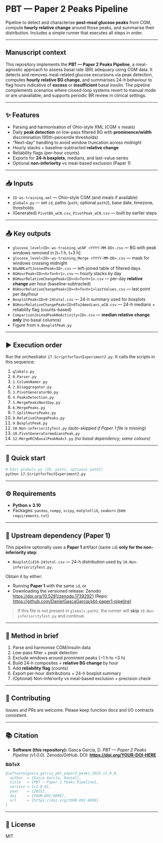 # PBT — Paper 2 Peaks Pipeline

Pipeline to detect and characterise **post-meal glucose peaks** from CGM, compute **hourly relative change** around those peaks, and summarise their distribution. Includes a simple runner that executes all steps in order.

---

## Manuscript context

This repository implements the **PBT — Paper 2 Peaks Pipeline**, a meal-agnostic approach to assess basal rate (BR) adequacy using CGM data. It detects and removes meal-related glucose excursions via peak detection, computes **hourly relative BG change**, and summarises 24-h behaviour to flag hours indicative of **excess** or **insufficient** basal insulin. The pipeline complements scenarios where closed-loop systems revert to manual mode or are unavailable, and supports periodic BR review in clinical settings.

---

## ✨ Features

- Parsing and harmonisation of Ohio-style XML (CGM ± meals)
- Daily **peak detection** on low-pass filtered BG with **prominence/width** discrimination (95th-percentile thresholds)
- “Next-day” handling to avoid window truncation across midnight
- Hourly stacks + baseline-subtracted **relative change**
- Reliability flags (per-hour counts)
- Exports for **24-h boxplots**, medians, and last-value series
- Optional **non-inferiority** vs meal-based exclusion (Paper 1)

---

## 📥 Inputs

- `ID-ws-training.xml` — Ohio-style CGM (and meals if available)
- `globals.py` — set `id`, paths (`path`, optional `path2`), base date, timezone, thresholds
- (Generated) `PivotBG_wCN.csv`, `PivotPeak_wCN.csv` — built by earlier steps

---

## 📤 Key outputs

- `glucose_level<ID>-ws-training_wCNF <YYYY-MM-DD>.csv` — BG with peak windows removed in [t−1 h, t+3 h]
- `glucose_level<ID>-ws-training_Merge <YYYY-MM-DD>.csv` — mask for windows crossing midnight
- `BGwNMLeftJoinedPeak<ID>.csv` — left-joined table of filtered days
- `BGHourPeak<ID><h>To<h+1>.csv` — hourly stacks by day
- `BGHourRelativeChangePeak<ID><h>To<h+1>.csv` — per-day **relative change** per hour (baseline-subtracted)
- `BGHourRelativeChangePeak<ID><h>To<h+1>lastValues.csv` — last point per day/hour
- `BoxplotPeak<ID>0-24total.csv` — 24-h summary used for boxplots
- `BGHourRelativeChangePeak<ID>0To24medians_wCN.csv` — 24-h medians + reliability flag (counts-based)
- `ComparisonJoinedPeakNoActivity<ID>.csv` — **median relative change only** (no basal columns)
- Figure from `9.BoxplotPeak.py`

---

## ▶️ Execution order

Run the orchestrator `17.ScriptforTestExperiment2.py`. It calls the scripts in this sequence:

1. `globals.py`  
2. `0.Parser.py`  
3. `1.ColumnNamer.py`  
4. `2.Disaggregator.py`  
5. `3.PivotGeneratorBG.py`  
6. `4.PeaksDetection.py`  
7. `5.MergePeaksNextDay.py`  
8. `6.MergePeaks.py`  
9. `7.SplitHoursPeaks.py`  
10. `8.RelativeChangePeaks.py`  
11. `9.BoxplotPeak.py`  
12. `10.Non-inferiorityTest.py` *(auto-skipped if Paper 1 file is missing)*  
13. `10.PivotGeneratormediansPeak.py`  
14. `12.MergeRChBasalPeakNoAct.py` *(no basal dependency; same colours)*

---

## 🚀 Quick start

```bash
# Edit globals.py (ID, paths, optional path2)
python 17.ScriptforTestExperiment2.py
```

---

## ⚙️ Requirements

- **Python ≥ 3.10**
- Packages: `pandas`, `numpy`, `scipy`, `matplotlib`, `seaborn` (see `requirements.txt`)

---

## 🔗 Upstream dependency (Paper 1)

This pipeline optionally uses a **Paper 1** artifact (same `id`) **only for the non-inferiority step**:

- `Boxplot{id}0-24total.csv` — 24-h distribution used by `10.Non-inferiorityTest.py`.

Obtain it by either:

- Running **Paper 1** with the same `id`, or  
- Downloading the versioned release: Zenodo https://doi.org/10.5281/zenodo.17392921 (Repo: https://github.com/DanielGascaGarcia/pbt-paper1-pipeline)

> If this file is not present in `globals.path2`, the runner will **skip** `10.Non-inferiorityTest.py` and continue.

---

## 🧪 Method in brief

1) Parse and harmonise CGM/insulin data  
2) Low-pass filter + peak detection  
3) Exclude windows around prominent peaks (−1 h to +3 h)  
4) Build 24-h composites + **relative BG change** by hour  
5) Add **reliability flag** (counts)  
6) Export per-hour distributions + 24-h boxplot summary  
7) (Optional) Non-inferiority vs meal-based exclusion + precision check

---

## 🤝 Contributing

Issues and PRs are welcome. Please keep function docs and I/O contracts consistent.

---

## 📚 Citation

- **Software (this repository):** Gasca García, D. *PBT — Paper 2 Peaks Pipeline (v1.0.0)*. Zenodo/GitHub. DOI: **https://doi.org/YOUR-DOI-HERE**

**BibTeX**
```bibtex
@software{gasca_garcia_pbt_paper2_peaks_2025_v1_0_0,
  author  = {Gasca García, Daniel},
  title   = {PBT — Paper 2 Peaks Pipeline},
  version = {v1.0.0},
  year    = {2025},
  doi     = {YOUR-DOI-HERE},
  url     = {https://doi.org/YOUR-DOI-HERE}
}
```

---

## 📝 License

MIT
